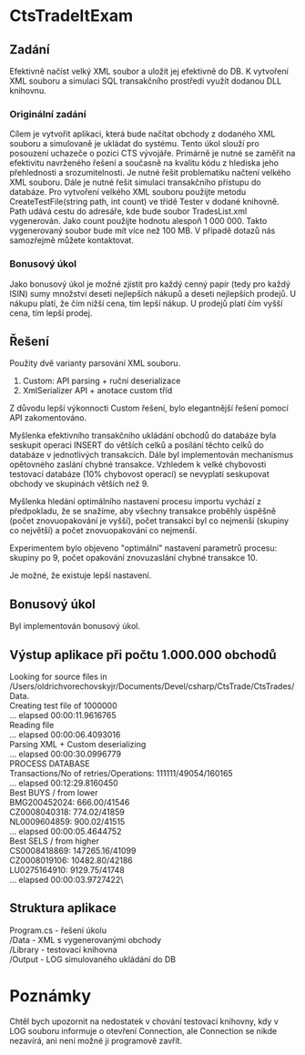 # CtsTradeItExam

## Zadání
Efektivně načíst velký XML soubor a uložit jej efektivně do DB. 
K vytvoření XML souboru a simulaci SQL transakčního prostředí využít dodanou DLL knihovnu.

### Originální zadání
Cílem je vytvořit aplikaci, která bude načítat obchody z dodaného XML souboru a simulovaně je ukládat do systému. Tento úkol slouží pro posouzení uchazeče o pozici CTS vývojáře.
Primárně je nutné se zaměřit na efektivitu navrženého řešení a současně na kvalitu kódu z hlediska jeho přehlednosti a srozumitelnosti. Je nutné řešit problematiku načtení velkého XML souboru. Dále je nutné řešit simulaci transakčního přístupu do databáze.
Pro vytvoření velkého XML souboru použijte metodu CreateTestFile(string path, int count) ve třídě Tester v dodané knihovně. Path udává cestu do adresáře, kde bude soubor TradesList.xml vygenerován. Jako count použijte hodnotu alespoň 1 000 000. Takto vygenerovaný soubor bude mít více než 100 MB.
V případě dotazů nás samozřejmě můžete kontaktovat.

### Bonusový úkol
Jako bonusový úkol je možné zjistit pro každý cenný papír (tedy pro každý ISIN) sumy množství deseti nejlepších nákupů a deseti nejlepších prodejů. U nákupu platí, že čím nižší cena, tím lepší nákup. U prodejů platí čím vyšší cena, tím lepší prodej.

## Řešení
Použity dvě varianty parsování XML souboru.
1) Custom: API parsing + ruční deserializace
2) XmlSerializer API + anotace custom tříd

Z důvodu lepší výkonnocti Custom řešení, bylo elegantnější řešení pomocí API zakomentováno.

Myšlenka efektivního transakčního ukládání obchodů do databáze byla seskupit operaci INSERT do větších celků a 
posílání těchto celků do databáze v jednotlivých transakcích. 
Dále byl implementován mechanismus opětovného zaslání chybné transakce.
Vzhledem k velké chybovosti testovací databáze (10% chybovost operací) se nevyplatí seskupovat obchody ve skupinách větších
než 9.

Myšlenka hledání optimálního nastavení procesu importu vychází z předpokladu, že se snažíme, aby všechny transakce proběhly 
úspěšně (počet znovuopakování je vyšší), počet transakcí byl co nejmenší (skupiny co největší) a počet znovuopakování 
co nejmenší.

Experimentem bylo objeveno "optimální" nastavení parametrů procesu: skupiny po 9, počet opakování znovuzaslání 
chybné transakce 10. 

Je možné, že existuje lepší nastavení. 

## Bonusový úkol
Byl implementován bonusový úkol.

## Výstup aplikace při počtu 1.000.000 obchodů
Looking for source files in /Users/oldrichvorechovskyjr/Documents/Devel/csharp/CtsTrade/CtsTrades/Data.\
Creating test file of 1000000\
... elapsed 00:00:11.9616765\
Reading file\
... elapsed 00:00:06.4093016\
Parsing XML + Custom deserializing\
... elapsed 00:00:30.0996779\
PROCESS DATABASE\
Transactions/No of retries/Operations: 111111/49054/160165\
... elapsed 00:12:29.8160450\
Best BUYS / from lower\
BMG200452024: 666.00/41546\
CZ0008040318: 774.02/41859\
NL0009604859: 900.02/41515\
... elapsed 00:00:05.4644752\
Best SELS / from higher\
CS0008418869: 147265.16/41099\
CZ0008019106: 10482.80/42186\
LU0275164910: 9129.75/41748\
... elapsed 00:00:03.9727422\

## Struktura aplikace
Program.cs - řešení úkolu\
/Data - XML s vygenerovanými obchody\
/Library - testovací knihovna\
/Output - LOG simulovaného ukládání do DB

# Poznámky
Chtěl bych upozornit na nedostatek v chování testovací knihovny, kdy v LOG souboru informuje o otevření Connection, 
ale Connection se nikde nezavírá, ani není možné ji programově zavřít.
